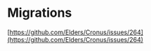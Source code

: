 # Migrations

[https://github.com/Elders/Cronus/issues/264](https://github.com/Elders/Cronus/issues/264)

